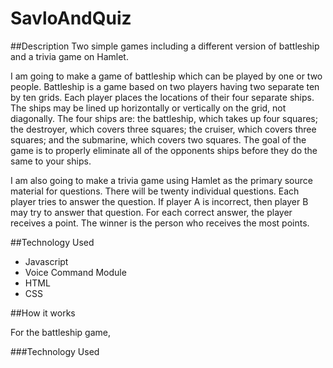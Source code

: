 # SavloAndQuiz

##Description
Two simple games including a different version of battleship and a trivia game on Hamlet.

I am going to make a game of battleship which can be played by one or two people. Battleship is a game based on two players having two separate ten by ten grids. Each player places the locations of their four separate ships. The ships may be lined up horizontally or vertically on the grid, not diagonally. The four ships are: the battleship, which takes up four squares; the destroyer, which covers three squares; the cruiser, which covers three squares; and the submarine, which covers two squares. The goal of the game is to properly eliminate all of the opponents ships before they do the same to your ships.

I am also going to make a trivia game using Hamlet as the primary source material for questions. There will be twenty individual questions. Each player tries to answer the question. If player A is incorrect, then player B may try to answer that question. For each correct answer, the player receives a point. The winner is the person who receives the most points.

##Technology Used
 - Javascript
 - Voice Command Module
 - HTML
 - CSS

##How it works

For the battleship game,

###Technology Used
